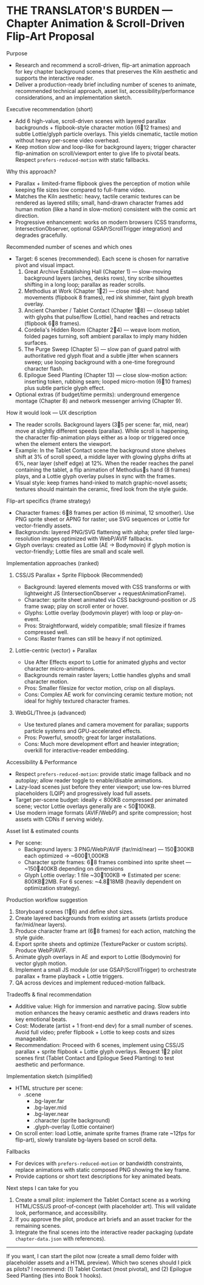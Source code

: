 # THE TRANSLATOR'S BURDEN — Chapter Animation & Scroll-Driven Flip-Art Proposal

Purpose
- Research and recommend a scroll-driven, flip-art animation approach for key chapter background scenes that preserves the Kiln aesthetic and supports the interactive reader.
- Deliver a production-ready brief including number of scenes to animate, recommended technical approach, asset list, accessibility/performance considerations, and an implementation sketch.

Executive recommendation (short)
- Add 6 high-value, scroll-driven scenes with layered parallax backgrounds + flipbook-style character motion (612 frames) and subtle Lottie/glyph particle overlays. This yields cinematic, tactile motion without heavy per-scene video overhead.
- Keep motion slow and loop-like for background layers; trigger character flip-animation on scroll/viewport enter to give life to pivotal beats. Respect `prefers-reduced-motion` with static fallbacks.

Why this approach?
- Parallax + limited-frame flipbook gives the perception of motion while keeping file sizes low compared to full-frame video.
- Matches the Kiln aesthetic: heavy, tactile ceramic textures can be rendered as layered stills; small, hand-drawn character frames add human motion (like a hand in slow-motion) consistent with the comic art direction.
- Progressive enhancement: works on modern browsers (CSS transforms, IntersectionObserver, optional GSAP/ScrollTrigger integration) and degrades gracefully.

Recommended number of scenes and which ones
- Target: 6 scenes (recommended). Each scene is chosen for narrative pivot and visual impact.
  1. Great Archive Establishing Hall (Chapter 1) — slow-moving background layers (arches, desks rows), tiny scribe silhouettes shifting in a long loop; parallax as reader scrolls.
  2. Methodius at Work (Chapter 12) — close mid-shot: hand movements (flipbook 8 frames), red ink shimmer, faint glyph breath overlay.
  3. Ancient Chamber / Tablet Contact (Chapter 18) — closeup tablet with glyphs that pulse/flow (Lottie), hand reaches and retracts (flipbook 68 frames).
  4. Cordelia's Hidden Room (Chapter 24) — weave loom motion, folded pages turning, soft ambient parallax to imply many hidden surfaces.
  5. The Purge Sweep (Chapter 5) — slow pan of guard patrol with authoritative red glyph float and a subtle jitter when scanners sweep; use looping background with a one-time foreground character flash.
  6. Epilogue Seed Planting (Chapter 13) — close slow-motion action: inserting token, rubbing seam; looped micro-motion (610 frames) plus subtle particle glyph effect.
- Optional extras (if budget/time permits): underground emergence montage (Chapter 8) and network messenger arriving (Chapter 9).

How it would look — UX description
- The reader scrolls. Background layers (35 per scene: far, mid, near) move at slightly different speeds (parallax). While scroll is happening, the character flip-animation plays either as a loop or triggered once when the element enters the viewport.
- Example: In the Tablet Contact scene the background stone shelves shift at 3% of scroll speed, a middle layer with glowing glyphs drifts at 6%, near layer (shelf edge) at 12%. When the reader reaches the panel containing the tablet, a flip animation of Methodiuss hand (8 frames) plays, and a Lottie glyph overlay pulses in sync with the frames.
- Visual style: keep frames hand-inked to match graphic-novel assets; textures should maintain the ceramic, fired look from the style guide.

Flip-art specifics (frame strategy)
- Character frames: 68 frames per action (6 minimal, 12 smoother). Use PNG sprite sheet or APNG for raster; use SVG sequences or Lottie for vector-friendly assets.
- Backgrounds: layered PNG/SVG flattening with alpha; prefer tiled large-resolution images optimized with WebP/AVIF fallbacks.
- Glyph overlays: created as Lottie (AE -> Bodymovin) if glyph motion is vector-friendly; Lottie files are small and scale well.

Implementation approaches (ranked)
1. CSS/JS Parallax + Sprite Flipbook (Recommended)
   - Background: layered elements moved with CSS transforms or with lightweight JS (IntersectionObserver + requestAnimationFrame).
   - Character: sprite sheet animated via CSS background-position or JS frame swap; play on scroll enter or hover.
   - Glyphs: Lottie overlay (bodymovin player) with loop or play-on-event.
   - Pros: Straightforward, widely compatible; small filesize if frames compressed well.
   - Cons: Raster frames can still be heavy if not optimized.

2. Lottie-centric (vector) + Parallax
   - Use After Effects export to Lottie for animated glyphs and vector character micro-animations.
   - Backgrounds remain raster layers; Lottie handles glyphs and small character motion.
   - Pros: Smaller filesize for vector motion, crisp on all displays.
   - Cons: Complex AE work for convincing ceramic texture motion; not ideal for highly textured character frames.

3. WebGL/Three.js (advanced)
   - Use textured planes and camera movement for parallax; supports particle systems and GPU-accelerated effects.
   - Pros: Powerful, smooth; great for larger installations.
   - Cons: Much more development effort and heavier integration; overkill for interactive-reader embedding.

Accessibility & Performance
- Respect `prefers-reduced-motion`: provide static image fallback and no autoplay; allow reader toggle to enable/disable animations.
- Lazy-load scenes just before they enter viewport; use low-res blurred placeholders (LQIP) and progressively load full assets.
- Target per-scene budget: ideally < 800KB compressed per animated scene; vector Lottie overlays generally are < 50100KB.
- Use modern image formats (AVIF/WebP) and sprite compression; host assets with CDNs if serving widely.

Asset list & estimated counts
- Per scene:
  - Background layers: 3 PNG/WebP/AVIF (far/mid/near) — 150300KB each optimized -> ~6001,000KB
  - Character sprite frames: 68 frames combined into sprite sheet — ~150400KB depending on dimensions
  - Glyph Lottie overlay: 1 file ~30100KB
  => Estimated per scene: 800KB2MB. For 6 scenes: ~4.818MB (heavily dependent on optimization strategy).

Production workflow suggestion
1. Storyboard scenes (16) and define shot sizes.
2. Create layered backgrounds from existing art assets (artists produce far/mid/near layers).
3. Produce character frame art (68 frames) for each action, matching the style guide.
4. Export sprite sheets and optimize (TexturePacker or custom scripts). Produce WebP/AVIF.
5. Animate glyph overlays in AE and export to Lottie (Bodymovin) for vector glyph motion.
6. Implement a small JS module (or use GSAP/ScrollTrigger) to orchestrate parallax + frame playback + Lottie triggers.
7. QA across devices and implement reduced-motion fallback.

Tradeoffs & final recommendation
- Additive value: High for immersion and narrative pacing. Slow subtle motion enhances the heavy ceramic aesthetic and draws readers into key emotional beats.
- Cost: Moderate (artist + 1 front-end dev) for a small number of scenes. Avoid full video; prefer flipbook + Lottie to keep costs and sizes manageable.
- Recommendation: Proceed with 6 scenes, implement using CSS/JS parallax + sprite flipbook + Lottie glyph overlays. Request 12 pilot scenes first (Tablet Contact and Epilogue Seed Planting) to test aesthetic and performance.

Implementation sketch (simplified)
- HTML structure per scene:
  - .scene
    - .bg-layer.far
    - .bg-layer.mid
    - .bg-layer.near
    - .character (sprite background)
    - .glyph-overlay (Lottie container)
- On scroll enter: load Lottie, animate sprite frames (frame rate ~12fps for flip-art), slowly translate bg-layers based on scroll delta.

Fallbacks
- For devices with `prefers-reduced-motion` or bandwidth constraints, replace animations with static composed PNG showing the key frame.
- Provide captions or short text descriptions for key animated beats.

Next steps I can take for you
1. Create a small pilot: implement the Tablet Contact scene as a working HTML/CSS/JS proof-of-concept (with placeholder art). This will validate look, performance, and accessibility.
2. If you approve the pilot, produce art briefs and an asset tracker for the remaining scenes.
3. Integrate the final scenes into the interactive reader packaging (update `chapter-data.json` with references).

---

If you want, I can start the pilot now (create a small demo folder with placeholder assets and a HTML preview). Which two scenes should I pick as pilots? I recommend: (1) Tablet Contact (most pivotal), and (2) Epilogue Seed Planting (ties into Book 1 hooks).